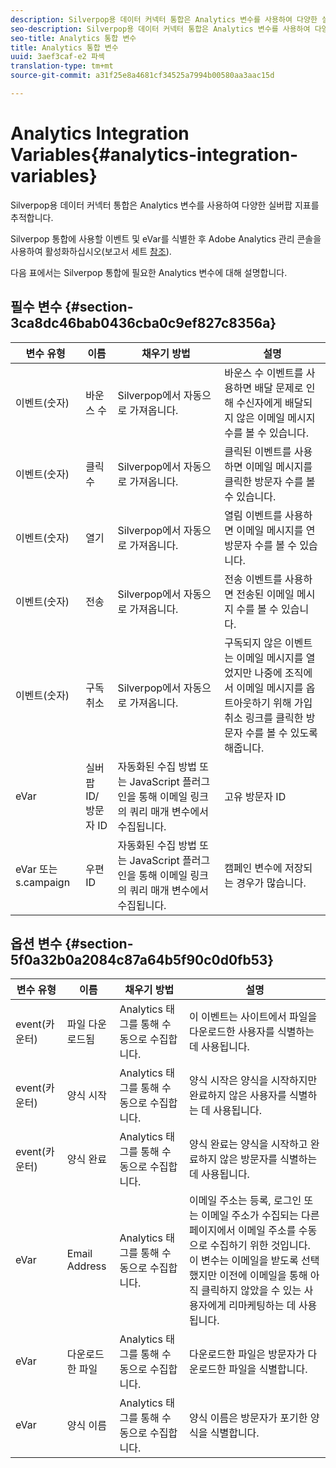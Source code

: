 ```yaml
---
description: Silverpop용 데이터 커넥터 통합은 Analytics 변수를 사용하여 다양한 실버팝 지표를 추적합니다.
seo-description: Silverpop용 데이터 커넥터 통합은 Analytics 변수를 사용하여 다양한 실버팝 지표를 추적합니다.
seo-title: Analytics 통합 변수
title: Analytics 통합 변수
uuid: 3aef3caf-e2 파섹
translation-type: tm+mt
source-git-commit: a31f25e8a4681cf34525a7994b00580aa3aac15d

---
```



# Analytics Integration Variables{#analytics-integration-variables}

Silverpop용 데이터 커넥터 통합은 Analytics 변수를 사용하여 다양한 실버팝 지표를 추적합니다.

Silverpop 통합에 사용할 이벤트 및 eVar를 식별한 후 Adobe Analytics 관리 콘솔을 사용하여 활성화하십시오(보고서 세트 [참조](https://docs.adobe.com/content/help/en/analytics/admin/manage-report-suites/report-suites-admin.html)).

다음 표에서는 Silverpop 통합에 필요한 Analytics 변수에 대해 설명합니다.

## 필수 변수 {#section-3ca8dc46bab0436cba0c9ef827c8356a}

| 변수 유형 | 이름 | 채우기 방법 | 설명 |
|---|---|---|---|
| 이벤트(숫자) | 바운스 수 | Silverpop에서 자동으로 가져옵니다. | 바운스 수 이벤트를 사용하면 배달 문제로 인해 수신자에게 배달되지 않은 이메일 메시지 수를 볼 수 있습니다. |
| 이벤트(숫자) | 클릭 수 | Silverpop에서 자동으로 가져옵니다. | 클릭된 이벤트를 사용하면 이메일 메시지를 클릭한 방문자 수를 볼 수 있습니다. |
| 이벤트(숫자) | 열기 | Silverpop에서 자동으로 가져옵니다. | 열림 이벤트를 사용하면 이메일 메시지를 연 방문자 수를 볼 수 있습니다. |
| 이벤트(숫자) | 전송 | Silverpop에서 자동으로 가져옵니다. | 전송 이벤트를 사용하면 전송된 이메일 메시지 수를 볼 수 있습니다. |
| 이벤트(숫자) | 구독 취소 | Silverpop에서 자동으로 가져옵니다. | 구독되지 않은 이벤트는 이메일 메시지를 열었지만 나중에 조직에서 이메일 메시지를 옵트아웃하기 위해 가입 취소 링크를 클릭한 방문자 수를 볼 수 있도록 해줍니다. |
| eVar | 실버팝 ID/방문자 ID | 자동화된 수집 방법 또는 JavaScript 플러그인을 통해 이메일 링크의 쿼리 매개 변수에서 수집됩니다. | 고유 방문자 ID |
| eVar 또는 s.campaign | 우편 ID | 자동화된 수집 방법 또는 JavaScript 플러그인을 통해 이메일 링크의 쿼리 매개 변수에서 수집됩니다. | 캠페인 변수에 저장되는 경우가 많습니다. |

## 옵션 변수 {#section-5f0a32b0a2084c87a64b5f90c0d0fb53}

| 변수 유형 | 이름 | 채우기 방법 | 설명 |
|---|---|---|---|
| event(카운터) | 파일 다운로드됨 | Analytics 태그를 통해 수동으로 수집합니다. | 이 이벤트는 사이트에서 파일을 다운로드한 사용자를 식별하는 데 사용됩니다. |
| event(카운터) | 양식 시작 | Analytics 태그를 통해 수동으로 수집합니다. | 양식 시작은 양식을 시작하지만 완료하지 않은 사용자를 식별하는 데 사용됩니다. |
| event(카운터) | 양식 완료 | Analytics 태그를 통해 수동으로 수집합니다. | 양식 완료는 양식을 시작하고 완료하지 않은 방문자를 식별하는 데 사용됩니다. |
| eVar | Email Address | Analytics 태그를 통해 수동으로 수집합니다. | 이메일 주소는 등록, 로그인 또는 이메일 주소가 수집되는 다른 페이지에서 이메일 주소를 수동으로 수집하기 위한 것입니다. 이 변수는 이메일을 받도록 선택했지만 이전에 이메일을 통해 아직 클릭하지 않았을 수 있는 사용자에게 리마케팅하는 데 사용됩니다. |
| eVar | 다운로드한 파일 | Analytics 태그를 통해 수동으로 수집합니다. | 다운로드한 파일은 방문자가 다운로드한 파일을 식별합니다. |
| eVar | 양식 이름 | Analytics 태그를 통해 수동으로 수집합니다. | 양식 이름은 방문자가 포기한 양식을 식별합니다. |

